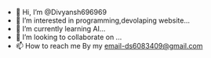 - 👋 Hi, I’m @Divyansh696969
- 👀 I’m interested in programming,devolaping website...
- 🌱 I’m currently learning AI...
- 💞️ I’m looking to collaborate on ...
- 📫 How to reach me By my email-ds6083409@gmail.com


<!---
Divyansh696969/Divyansh696969 is a ✨ special ✨ repository because its `README.md` (this file) appears on your GitHub profile.
You can click the Preview link to take a look at your changes.
--->
